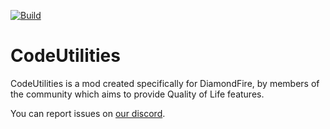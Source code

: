 [![Build](https://github.com/CodeUtilities/CodeUtilities/actions/workflows/gradle.yml/badge.svg)](https://github.com/CodeUtilities/CodeUtilities/actions/workflows/gradle.yml)
# CodeUtilities
CodeUtilities is a mod created specifically for DiamondFire, by members of the community which aims to provide Quality of Life features.


You can report issues on [our discord](https://discord.gg/WY6tPFE).

